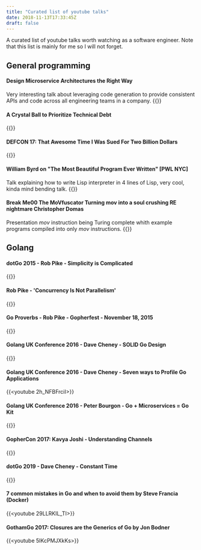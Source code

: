 ```yaml
---
title: "Curated list of youtube talks"
date: 2018-11-13T17:33:45Z
draft: false
---
```


A curated list of youtube talks worth watching as a software engineer.
Note that this list is mainly for me so I will not forget.
<!--more-->
## General programming
#### Design Microservice Architectures the Right Way
Very interesting talk about leveraging code generation to provide consistent
APIs and code across all engineering teams in a company.
{{<youtube j6ow-UemzBc>}}

#### A Crystal Ball to Prioritize Technical Debt
{{<youtube SdUewLCHWvU>}}

#### DEFCON 17: That Awesome Time I Was Sued For Two Billion Dollars
{{<youtube KSWqx8goqSY>}}

#### William Byrd on "The Most Beautiful Program Ever Written" [PWL NYC]
Talk explaining how to write Lisp interpreter in 4 lines of Lisp, very cool,
kinda mind bending talk.
{{<youtube OyfBQmvr2Hc>}}

#### Break Me00 The MoVfuscator Turning mov into a soul crushing RE nightmare Christopher Domas
Presentation *mov* instruction being Turing complete whith example programs
compiled into only *mov* instructions.
{{<youtube R7EEoWg6Ekk>}}

## Golang
#### dotGo 2015 - Rob Pike - Simplicity is Complicated
{{<youtube rFejpH_tAHM>}}

#### Rob Pike - 'Concurrency Is Not Parallelism'
{{<youtube cN_DpYBzKso>}}

#### Go Proverbs - Rob Pike - Gopherfest - November 18, 2015
{{<youtube PAAkCSZUG1c>}}

#### Golang UK Conference 2016 - Dave Cheney - SOLID Go Design
{{<youtube zzAdEt3xZ1M>}}

#### Golang UK Conference 2016 - Dave Cheney - Seven ways to Profile Go Applications
{{<youtube 2h_NFBFrciI>}}

#### Golang UK Conference 2016 - Peter Bourgon - Go + Microservices = Go Kit
{{<youtube JXEjAwNWays>}}

#### GopherCon 2017: Kavya Joshi - Understanding Channels
{{<youtube KBZlN0izeiY>}}

#### dotGo 2019 - Dave Cheney - Constant Time
{{<youtube pN_lm6QqHcw>}}

#### 7 common mistakes in Go and when to avoid them by Steve Francia (Docker)
{{<youtube 29LLRKIL_TI>}}

#### GothamGo 2017: Closures are the Generics of Go by Jon Bodner
{{<youtube 5IKcPMJXkKs>}}
